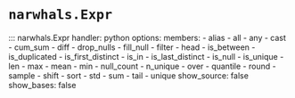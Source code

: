 # `narwhals.Expr`

::: narwhals.Expr
    handler: python
    options:
      members:
        - alias
        - all
        - any
        - cast
        - cum_sum
        - diff
        - drop_nulls
        - fill_null
        - filter
        - head
        - is_between
        - is_duplicated
        - is_first_distinct
        - is_in
        - is_last_distinct
        - is_null
        - is_unique
        - len
        - max
        - mean
        - min
        - null_count
        - n_unique
        - over
        - quantile
        - round
        - sample
        - shift
        - sort
        - std
        - sum
        - tail
        - unique
      show_source: false
      show_bases: false
